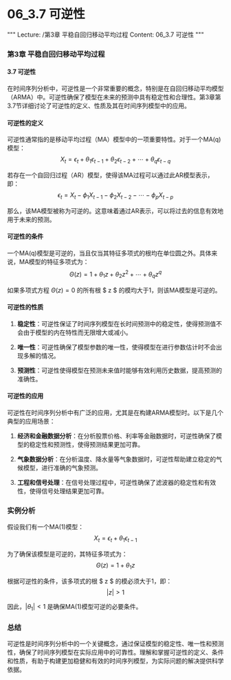 # 06_3.7 可逆性

"""
Lecture: /第3章 平稳自回归移动平均过程
Content: 06_3.7 可逆性
"""

### 第3章 平稳自回归移动平均过程
#### 3.7 可逆性

在时间序列分析中，可逆性是一个非常重要的概念，特别是在自回归移动平均模型（ARMA）中。可逆性确保了模型在未来的预测中具有稳定性和合理性。第3章第3.7节详细讨论了可逆性的定义、性质及其在时间序列模型中的应用。

#### 可逆性的定义

可逆性通常指的是移动平均过程（MA）模型中的一项重要特性。对于一个MA(q)模型：
$$ X_t = \epsilon_t + \theta_1 \epsilon_{t-1} + \theta_2 \epsilon_{t-2} + \cdots + \theta_q \epsilon_{t-q} $$

若存在一个自回归过程（AR）模型，使得该MA过程可以通过此AR模型表示，即：
$$ \epsilon_t = X_t - \phi_1 X_{t-1} - \phi_2 X_{t-2} - \cdots - \phi_p X_{t-p} $$

那么，该MA模型被称为可逆的。这意味着通过AR表示，可以将过去的信息有效地用于未来的预测。

#### 可逆性的条件

一个MA(q)模型是可逆的，当且仅当其特征多项式的根均在单位圆之外。具体来说，MA模型的特征多项式为：
$$ \Theta(z) = 1 + \theta_1 z + \theta_2 z^2 + \cdots + \theta_q z^q $$

如果多项式方程 $\Theta(z) = 0$ 的所有根 $ z $ 的模均大于1，则该MA模型是可逆的。

#### 可逆性的性质

1. **稳定性**：可逆性保证了时间序列模型在长时间预测中的稳定性，使得预测值不会由于模型的内在特性而无限增大或减小。
   
2. **唯一性**：可逆性确保了模型参数的唯一性，使得模型在进行参数估计时不会出现多解的情况。

3. **预测性**：可逆性使得模型在预测未来值时能够有效利用历史数据，提高预测的准确性。

#### 可逆性的应用

可逆性在时间序列分析中有广泛的应用，尤其是在构建ARMA模型时。以下是几个典型的应用场景：

1. **经济和金融数据分析**：在分析股票价格、利率等金融数据时，可逆性确保了模型的稳定性和预测性，使得预测结果更加可靠。

2. **气象数据分析**：在分析温度、降水量等气象数据时，可逆性帮助建立稳定的气候模型，进行准确的气象预测。

3. **工程和信号处理**：在信号处理过程中，可逆性确保了滤波器的稳定性和有效性，使得信号处理结果更加可靠。

### 实例分析

假设我们有一个MA(1)模型：
$$ X_t = \epsilon_t + \theta_1 \epsilon_{t-1} $$

为了确保该模型是可逆的，其特征多项式为：
$$ \Theta(z) = 1 + \theta_1 z $$

根据可逆性的条件，该多项式的根 $ z $ 的模必须大于1，即：
$$ |z| > 1 $$

因此，$|\theta_1| < 1$ 是确保MA(1)模型可逆的必要条件。

### 总结

可逆性是时间序列分析中的一个关键概念，通过保证模型的稳定性、唯一性和预测性，确保了时间序列模型在实际应用中的可靠性。理解和掌握可逆性的定义、条件和性质，有助于构建更加稳健和有效的时间序列模型，为实际问题的解决提供科学依据。